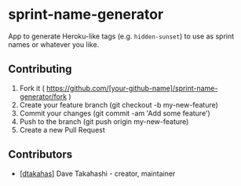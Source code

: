# sprint-name-generator

App to generate Heroku-like tags (e.g. `hidden-sunset`) to use as sprint names or whatever you like.

## Contributing

1. Fork it ( https://github.com/[your-github-name]/sprint-name-generator/fork )
2. Create your feature branch (git checkout -b my-new-feature)
3. Commit your changes (git commit -am 'Add some feature')
4. Push to the branch (git push origin my-new-feature)
5. Create a new Pull Request

## Contributors

- [[dtakahas]](https://github.com/[your-github-name]) Dave Takahashi - creator, maintainer
